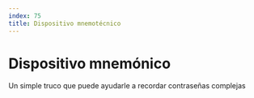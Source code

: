 ```yaml
---
index: 75
title: Dispositivo mnemotécnico
---
```

# Dispositivo mnemónico

Un simple truco que puede ayudarle a recordar contraseñas complejas